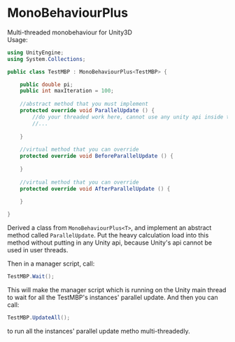 # MonoBehaviourPlus
Multi-threaded monobehaviour for Unity3D  
Usage: 
 
```c#
using UnityEngine;
using System.Collections;

public class TestMBP : MonoBehaviourPlus<TestMBP> {

	public double pi;
	public int maxIteration = 100;
	
	//abstract method that you must implement
	protected override void ParallelUpdate () {
		//do your threaded work here, cannot use any unity api inside this
		//...
		
	}
	
	//virtual method that you can override
	protected override void BeforeParallelUpdate () {
	
	}
	
	//virtual method that you can override
	protected override void AfterParallelUpdate () {
	
	}

}

```
Derived a class from ``MonoBehaviourPlus<T>``, and implement an abstract method called ``ParallelUpdate``. Put the heavy calculation load into this method without putting in any Unity api, because Unity's api cannot be used in user threads.  

Then in a manager script, call:

```c#
TestMBP.Wait();
```
This will make the manager script which is running on the Unity main thread to wait for all the TestMBP's instances' parallel update. And then you can call:

```c#
TestMBP.UpdateAll();
```
to run all the instances' parallel update metho multi-threadedly.